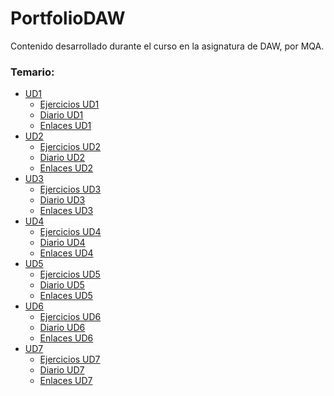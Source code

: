 # PortfolioDAW
Contenido desarrollado durante el curso en la asignatura de DAW, por MQA.

### Temario:

* [UD1][UD1]
  * [Ejercicios UD1][EjUD1]
  * [Diario UD1][diaUD1]
  * [Enlaces UD1][enlaceUD1]
* [UD2][UD2]
  * [Ejercicios UD2][EjUD2]
  * [Diario UD2][diaUD2]
  * [Enlaces UD2][enlaceUD2]
* [UD3][UD3]
  * [Ejercicios UD3][EjUD3]
  * [Diario UD3][diaUD3]
  * [Enlaces UD3][enlaceUD3]
* [UD4][UD4]
  * [Ejercicios UD4][EjUD4]
  * [Diario UD4][diaUD4]
  * [Enlaces UD4][enlaceUD4]
* [UD5][UD5]
  * [Ejercicios UD5][EjUD5]
  * [Diario UD5][diaUD5]
  * [Enlaces UD5][enlaceUD5]
* [UD6][UD6]
  * [Ejercicios UD6][EjUD6]
  * [Diario UD6][diaUD6]
  * [Enlaces UD6][enlaceUD6]
* [UD7][UD7]
  * [Ejercicios UD7][EjUD7]
  * [Diario UD7][diaUD7]
  * [Enlaces UD7][enlaceUD7]

[UD1]: https://github.com/Arzeld/PortfolioDAW/tree/main/UD1
[UD2]: https://github.com/Arzeld/PortfolioDAW/tree/main/UD2
[UD3]: https://github.com/Arzeld/PortfolioDAW/tree/main/UD3
[UD4]: https://github.com/Arzeld/PortfolioDAW/tree/main/UD4
[UD5]: https://github.com/Arzeld/PortfolioDAW/tree/main/UD5
[UD6]: https://github.com/Arzeld/PortfolioDAW/tree/main/UD6
[UD7]: https://github.com/Arzeld/PortfolioDAW/tree/main/UD7
[EjUD1]: https://github.com/Arzeld/PortfolioDAW/tree/main/UD1/Ejercicios
[EjUD2]: https://github.com/Arzeld/PortfolioDAW/tree/main/UD2/Ejercicios
[EjUD3]: https://github.com/Arzeld/PortfolioDAW/tree/main/UD3/Ejercicios
[EjUD4]: https://github.com/Arzeld/PortfolioDAW/tree/main/UD4/Ejercicios
[EjUD5]: https://github.com/Arzeld/PortfolioDAW/tree/main/UD5/Ejercicios
[EjUD6]: https://github.com/Arzeld/PortfolioDAW/tree/main/UD6/Ejercicios
[EjUD7]: https://github.com/Arzeld/PortfolioDAW/tree/main/UD7/Ejercicios
[diaUD1]: https://github.com/Arzeld/PortfolioDAW/tree/main/UD1/diario_UD1.md
[diaUD2]: https://github.com/Arzeld/PortfolioDAW/tree/main/UD1/diario_UD2.md
[diaUD3]: https://github.com/Arzeld/PortfolioDAW/tree/main/UD1/diario_UD3.md
[diaUD4]: https://github.com/Arzeld/PortfolioDAW/tree/main/UD1/diario_UD4.md
[diaUD5]: https://github.com/Arzeld/PortfolioDAW/tree/main/UD1/diario_UD5.md
[diaUD6]: https://github.com/Arzeld/PortfolioDAW/tree/main/UD1/diario_UD6.md
[diaUD7]: https://github.com/Arzeld/PortfolioDAW/tree/main/UD1/diario_UD7.md
[enlaceUD1]: https://github.com/Arzeld/PortfolioDAW/tree/main/UD1/enlaces_UD1.md
[enlaceUD2]: https://github.com/Arzeld/PortfolioDAW/tree/main/UD1/enlaces_UD2.md
[enlaceUD3]: https://github.com/Arzeld/PortfolioDAW/tree/main/UD1/enlaces_UD3.md
[enlaceUD4]: https://github.com/Arzeld/PortfolioDAW/tree/main/UD1/enlaces_UD4.md
[enlaceUD5]: https://github.com/Arzeld/PortfolioDAW/tree/main/UD1/enlaces_UD5.md
[enlaceUD6]: https://github.com/Arzeld/PortfolioDAW/tree/main/UD1/enlaces_UD6.md
[enlaceUD7]: https://github.com/Arzeld/PortfolioDAW/tree/main/UD1/enlaces_UD7.md


